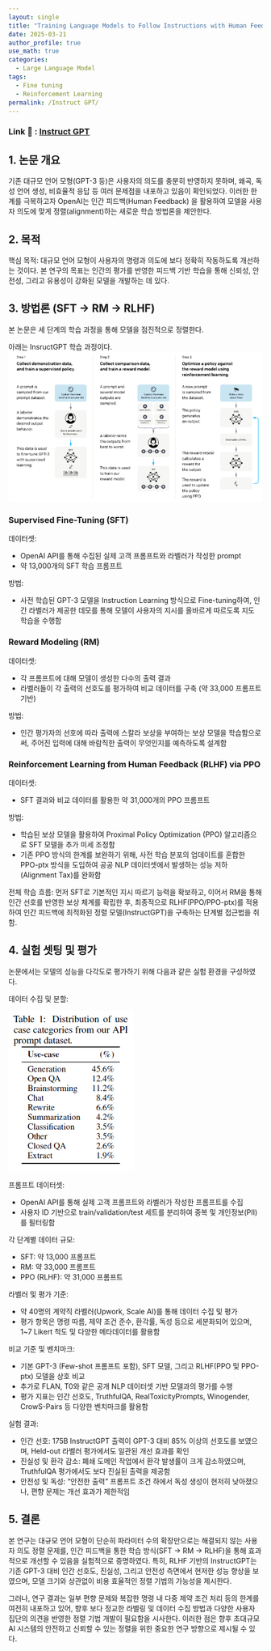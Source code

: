 ```yaml
---
layout: single
title: "Training Language Models to Follow Instructions with Human Feedback"
date: 2025-03-21
author_profile: true
use_math: true
categories:
  - Large Language Model
tags:
  - Fine tuning
  - Reinforcement Learning
permalink: /Instruct GPT/
---
```


### Link 🔗 :  [Instruct GPT](https://arxiv.org/abs/2203.02155)

## 1. 논문 개요
기존 대규모 언어 모형(GPT-3 등)은 사용자의 의도를 충분히 반영하지 못하며, 왜곡, 독성 언어 생성, 비효율적 응답 등 여러 문제점을 내포하고 있음이 확인되었다.
이러한 한계를 극복하고자 OpenAI는 인간 피드백(Human Feedback) 을 활용하여 모델을 사용자 의도에 맞게 정렬(alignment)하는 새로운 학습 방법론을 제안한다.

## 2. 목적
핵심 목적:
대규모 언어 모형이 사용자의 명령과 의도에 보다 정확히 작동하도록 개선하는 것이다. 본 연구의 목표는 인간의 평가를 반영한 피드백 기반 학습을 통해 신뢰성, 안전성, 그리고 유용성이 강화된 모델을 개발하는 데 있다.

## 3. 방법론 (SFT → RM → RLHF)
본 논문은 세 단계의 학습 과정을 통해 모델을 점진적으로 정렬한다.

아래는 InsructGPT 학습 과정이다.
![InstructGPT 학습 과정](/images/Instruct_GPT/1.PNG)

### Supervised Fine-Tuning (SFT)

데이터셋:
- OpenAI API를 통해 수집된 실제 고객 프롬프트와 라벨러가 작성한 prompt
- 약 13,000개의 SFT 학습 프롬프트

방법:
- 사전 학습된 GPT-3 모델을 Instruction Learning 방식으로 Fine-tuning하여, 인간 라벨러가 제공한 데모를 통해 모델이 사용자의 지시를 올바르게 따르도록 지도 학습을 수행함

### Reward Modeling (RM)

데이터셋:
- 각 프롬프트에 대해 모델이 생성한 다수의 출력 결과
- 라벨러들이 각 출력의 선호도를 평가하여 비교 데이터를 구축 (약 33,000 프롬프트 기반)

방법:
- 인간 평가자의 선호에 따라 출력에 스칼라 보상을 부여하는 보상 모델을 학습함으로써, 주어진 입력에 대해 바람직한 출력이 무엇인지를 예측하도록 설계함

### Reinforcement Learning from Human Feedback (RLHF) via PPO

데이터셋:
- SFT 결과와 비교 데이터를 활용한 약 31,000개의 PPO 프롬프트

방법:
- 학습된 보상 모델을 활용하여 Proximal Policy Optimization (PPO) 알고리즘으로 SFT 모델을 추가 미세 조정함
- 기존 PPO 방식의 한계를 보완하기 위해, 사전 학습 분포의 업데이트를 혼합한 PPO-ptx 방식을 도입하여 공공 NLP 데이터셋에서 발생하는 성능 저하(Alignment Tax)를 완화함

전체 학습 흐름:
먼저 SFT로 기본적인 지시 따르기 능력을 확보하고, 이어서 RM을 통해 인간 선호를 반영한 보상 체계를 확립한 후, 최종적으로 RLHF(PPO/PPO-ptx)를 적용하여 인간 피드백에 최적화된 정렬 모델(InstructGPT)을 구축하는 단계별 접근법을 취함.

## 4. 실험 셋팅 및 평가
논문에서는 모델의 성능을 다각도로 평가하기 위해 다음과 같은 실험 환경을 구성하였다.

데이터 수집 및 분할:

![InstructGPT Data Set](/images/Instruct_GPT/2.PNG)

프롬프트 데이터셋:
- OpenAI API를 통해 실제 고객 프롬프트와 라벨러가 작성한 프롬프트를 수집
- 사용자 ID 기반으로 train/validation/test 세트를 분리하여 중복 및 개인정보(PII)를 필터링함

각 단계별 데이터 규모:
- SFT: 약 13,000 프롬프트
- RM: 약 33,000 프롬프트
- PPO (RLHF): 약 31,000 프롬프트

라벨러 및 평가 기준:
- 약 40명의 계약직 라벨러(Upwork, Scale AI)를 통해 데이터 수집 및 평가
- 평가 항목은 명령 따름, 제약 조건 준수, 환각률, 독성 등으로 세분화되어 있으며, 1~7 Likert 척도 및 다양한 메타데이터를 활용함

비교 기준 및 벤치마크:
- 기본 GPT-3 (Few-shot 프롬프트 포함), SFT 모델, 그리고 RLHF(PPO 및 PPO-ptx) 모델을 상호 비교
- 추가로 FLAN, T0와 같은 공개 NLP 데이터셋 기반 모델과의 평가를 수행
- 평가 지표는 인간 선호도, TruthfulQA, RealToxicityPrompts, Winogender, CrowS-Pairs 등 다양한 벤치마크를 활용함

실험 결과:
- 인간 선호: 175B InstructGPT 출력이 GPT-3 대비 85% 이상의 선호도를 보였으며, Held-out 라벨러 평가에서도 일관된 개선 효과를 확인
- 진실성 및 환각 감소: 폐쇄 도메인 작업에서 환각 발생률이 크게 감소하였으며, TruthfulQA 평가에서도 보다 진실된 출력을 제공함
- 안전성 및 독성: “안전한 출력” 프롬프트 조건 하에서 독성 생성이 현저히 낮아졌으나, 편향 문제는 개선 효과가 제한적임

## 5. 결론
본 연구는 대규모 언어 모형이 단순히 파라미터 수의 확장만으로는 해결되지 않는 사용자 의도 정렬 문제를, 인간 피드백을 통한 학습 방식(SFT → RM → RLHF)을 통해 효과적으로 개선할 수 있음을 실험적으로 증명하였다. 특히, RLHF 기반의 InstructGPT는 기존 GPT-3 대비 인간 선호도, 진실성, 그리고 안전성 측면에서 현저한 성능 향상을 보였으며, 모델 크기와 상관없이 비용 효율적인 정렬 기법의 가능성을 제시한다.

그러나, 연구 결과는 일부 편향 문제와 복잡한 명령 내 다중 제약 조건 처리 등의 한계를 여전히 내포하고 있어, 향후 보다 정교한 라벨링 및 데이터 수집 방법과 다양한 사용자 집단의 의견을 반영한 정렬 기법 개발이 필요함을 시사한다. 이러한 점은 향후 초대규모 AI 시스템의 안전하고 신뢰할 수 있는 정렬을 위한 중요한 연구 방향으로 제시될 수 있다.